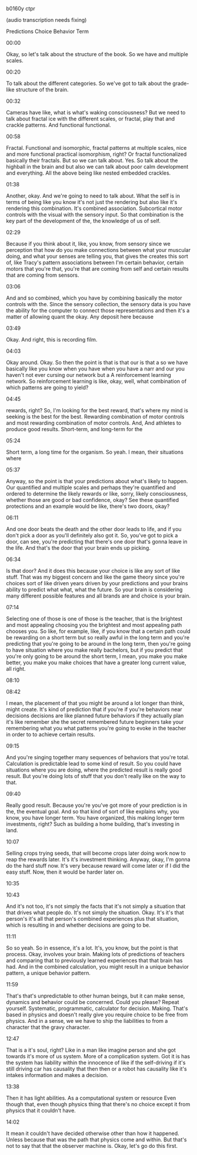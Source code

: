 b0160y ctpr

(audio transcription needs fixing)

Predictions Choice Behavior Term

00:00

Okay, so let's talk about the structure of the book. So we have and multiple scales.

00:20

To talk about the different categories. So we've got to talk about the grade-like structure of the brain.

00:32

Cameras have like, what is what's waking consciousness? But we need to talk about fractal ice with the different scales, or fractal, play that and crackle patterns. And functional functional.

00:58

Fractal. Functional and isomorphic, fractal patterns at multiple scales, nice and more functional practical isomorphism, right? Or fractal functionalized basically their fractals. But so we can talk about. Yes. So talk about the highball in the brain and but also we can talk about poor calm development and everything. All the above being like nested embedded crackles.

01:38

Another, okay. And we're going to need to talk about. What the self is in terms of being like you know it's not just the rendering but also like it's rendering this combination. It's combined association. Subcortical motor controls with the visual with the sensory input. So that combination is the key part of the development of the, the knowledge of us of self.

02:29

Because if you think about it, like, you know, from sensory since we perception that how do you make connections between what your muscular doing, and what your senses are telling you, that gives the creates this sort of, like Tracy's pattern associations between I'm certain behavior, certain motors that you're that, you're that are coming from self and certain results that are coming from sensors.

03:06

And and so combined, which you have by combining basically the motor controls with the. Since the sensory collection, the sensory data is you have the ability for the computer to connect those representations and then it's a matter of allowing quant the okay. Any deposit here because

03:49

Okay. And right, this is recording film.

04:03

Okay around. Okay. So then the point is that is that our is that a so we have basically like you know when you have when you have a narr and our you haven't not ever cursing our network but a A reinforcement learning network. So reinforcement learning is like, okay, well, what combination of which patterns are going to yield?

04:45

rewards, right? So, I'm looking for the best reward, that's where my mind is seeking is the best for the best. Rewarding combination of motor controls and most rewarding combination of motor controls. And, And athletes to produce good results. Short-term, and long-term for the

05:24

Short term, a long time for the organism. So yeah. I mean, their situations where

05:37

Anyway, so the point is that your predictions about what's likely to happen. Our quantified and multiple scales and perhaps they're quantified and ordered to determine the likely rewards or like, sorry, likely consciousness, whether those are good or bad confidence, okay? See these quantified protections and an example would be like, there's two doors, okay?

06:11

And one door beats the death and the other door leads to life, and if you don't pick a door as you'll definitely also got it. So, you've got to pick a door, can see, you're predicting that there's one door that's gonna leave in the life. And that's the door that your brain ends up picking.

06:34

Is that door? And it does this because your choice is like any sort of like stuff. That was my biggest concern and like the game theory since you're choices sort of like driven years driven by your predictions and your brains ability to predict what what, what the future. So your brain is considering many different possible features and all brands are and choice is your brain.

07:14

Selecting one of those is one of those is the teacher, that is the brightest and most appealing choosing you the brightest and most appealing path chooses you. So like, for example, like, if you know that a certain path could be rewarding on a short term but so really awful in the long term and you're predicting that you're going to be around in the long term, then you're going to have situation where you make really bachelors, but if you predict that you're only going to be around the short term, I mean, you make you make better, you make you make choices that have a greater long current value, all right.

08:10

08:42

I mean, the placement of that you might be around a lot longer than think, might create. It's kind of prediction that if you're if you're behaviors near decisions decisions are like planned future behaviors if they actually plan it's like remember she the secret remembered future beginners take your remembering what you what patterns you're going to evoke in the teacher in order to to achieve certain results.

09:15

And you're singing together many sequences of behaviors that you're total. Calculation is predictable lead to some kind of result. So you could have situations where you are doing, where the predicted result is really good result. But you're doing lots of stuff that you don't really like on the way to that.

09:40

Really good result. Because you're you've got more of your prediction is in the, the eventual goal. And so that kind of sort of like explains why, you know, you have longer term. You have organized, this making longer term investments, right? Such as building a home building, that's investing in land.

10:07

Selling crops trying seeds, that will become crops later doing work now to reap the rewards later. It's it's investment thinking. Anyway, okay, I'm gonna do the hard stuff now. It's very because reward will come later or if I did the easy stuff. Now, then it would be harder later on.

10:35

10:43

And it's not too, it's not simply the facts that it's not simply a situation that that drives what people do. It's not simply the situation. Okay. It's it's that person's it's all that person's combined experiences plus that situation, which is resulting in and whether decisions are going to be.

11:11

So so yeah. So in essence, it's a lot. It's, you know, but the point is that process. Okay, involves your brain. Making lots of predictions of teachers and comparing that to previously learned experiences that that brain has had. And in the combined calculation, you might result in a unique behavior pattern, a unique behavior pattern.

11:59

That's that's unpredictable to other human beings, but it can make sense, dynamics and behavior could be concerned. Could you please? Repeat yourself. Systematic, programmatic, calculator for decision. Making. That's based in physics and doesn't really give you require choice to be free from physics. And in a sense, we we have to ship the liabilities to from a character that the gravy character.

12:47

That is a it's soul, right? Like in a man like imagine person and she got towards it's more of us system. More of a complication system. Got it is has the system has liability within the innocence of like if the self-driving if it's still driving car has causality that then then or a robot has causality like it's intakes information and makes a decision.

13:38

Then it has light abilities. As a computational system or resource Even though that, even though physics thing that there's no choice except it from physics that it couldn't have.

14:02

It mean it couldn't have decided otherwise other than how it happened. Unless because that was the path that physics come and within. But that's not to say that that the observer machine is. Okay, let's go do this first.
